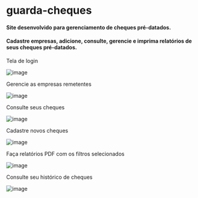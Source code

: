 # guarda-cheques

#### Site desenvolvido para gerenciamento de cheques pré-datados.
#### Cadastre empresas, adicione, consulte, gerencie e imprima relatórios de seus cheques pré-datados.



Tela de login

![image](https://user-images.githubusercontent.com/88452580/171226339-71410810-229e-4e13-9055-15fd8774a58d.png)

Gerencie as empresas remetentes

![image](https://user-images.githubusercontent.com/88452580/171226869-e6d7cd4a-8e7a-4efb-a285-973f5d8fca1d.png)

Consulte seus cheques

![image](https://user-images.githubusercontent.com/88452580/171227126-1be0b5d8-2436-4c3c-9d67-01ad290a2248.png)

Cadastre novos cheques

![image](https://user-images.githubusercontent.com/88452580/171226804-c1558395-0ba8-414c-8195-094ae4324e05.png)

Faça relatórios PDF com os filtros selecionados

![image](https://user-images.githubusercontent.com/88452580/171227665-d9a45c5e-690f-43e7-87c3-cd765b99ecfd.png)

Consulte seu histórico de cheques

![image](https://user-images.githubusercontent.com/88452580/171227799-5ce87af3-fc7d-471e-be55-826c5cbe27ac.png)
